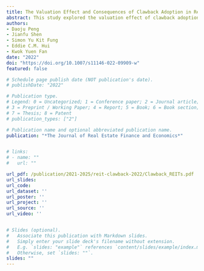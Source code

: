 ```yaml
---
title: The Valuation Effect and Consequences of Clawback Adoption in Real Estate Investment Trusts
abstract: This study explored the valuation effect of clawback adoption in the REIT market and identified possible channels through which clawback may generate benefits to REITs. We first found that the stock market reacts positively to the announcement of clawback adoption, and that market response is more pronounced when the clawback policy is strong, based on a sample of initial clawback adoptions in REITs between 2007 and 2018. The valuation effect of clawback adoption is stronger among those REITs with higher likelihood of restatements and greater disclosure opacity prior to adoption, suggesting that REIT investors anticipate that the adopted clawbacks will reduce financial restatement risks and improve disclosure quality. Our further analysis found that clawback adoption reduces the chance that REITs will receive comment letters from the regulator, improve financial reporting readability and decrease investment aggressiveness in REITs. Compared with weak clawback adopters, strong adopters have lower incidences of financial restatements in the post-adoption period. Our findings indicate that clawback is a value-relevant corporate governance mechanism in REITs.
authors:
- Daoju Peng
- Jianfu Shen
- Simon Yu Kit Fung
- Eddie C.M. Hui
- Kwok Yuen Fan
date: "2022"
doi: "https://doi.org/10.1007/s11146-022-09909-w"
featured: false

# Schedule page publish date (NOT publication's date).
# publishDate: "2022"

# Publication type.
# Legend: 0 = Uncategorized; 1 = Conference paper; 2 = Journal article;
# 3 = Preprint / Working Paper; 4 = Report; 5 = Book; 6 = Book section;
# 7 = Thesis; 8 = Patent
# publication_types: ["2"]

# Publication name and optional abbreviated publication name.
publication: "*The Journal of Real Estate Finance and Economics*"


# links:
# - name: ""
#   url: ""

url_pdf: /publication/2021-2025/reit-clawback-2022/Clawback_REITs.pdf
url_slides:
url_code: 
url_dataset: ''
url_poster: ''
url_project: ''
url_source: ''
url_video: ''


# Slides (optional).
#   Associate this publication with Markdown slides.
#   Simply enter your slide deck's filename without extension.
#   E.g. `slides: "example"` references `content/slides/example/index.md`.
#   Otherwise, set `slides: ""`.
slides: ""
---
```

